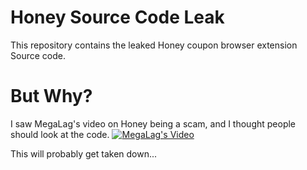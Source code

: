 # Honey Source Code Leak
This repository contains the leaked Honey coupon browser extension Source code.
# But Why?
I saw MegaLag's video on Honey being a scam, and I thought people should look at the code.
[![MegaLag's Video](https://img.youtube.com/vi/vc4yL3YTwWk/0.jpg)](https://www.youtube.com/watch?v=vc4yL3YTwWk)

This will probably get taken down...
